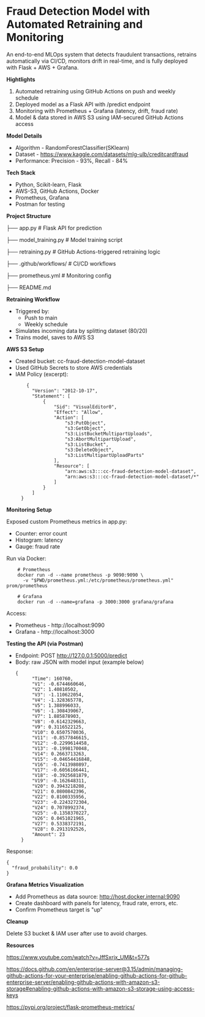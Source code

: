 # Fraud Detection Model with Automated Retraining and Monitoring

An end-to-end MLOps system that detects fraudulent transactions, retrains automatically via CI/CD, monitors drift in real-time, and is fully deployed with Flask + AWS + Grafana.

**Hightlights**
1. Automated retraining using GitHub Actions on push and weekly schedule
2. Deployed model as a Flask API with /predict endpoint
3. Monitoring with Prometheus + Grafana (latency, drift, fraud rate)
4. Model & data stored in AWS S3 using IAM-secured GitHub Actions access

**Model Details**
* Algorithm - RandomForestClassifier(SKlearn)
* Dataset - https://www.kaggle.com/datasets/mlg-ulb/creditcardfraud
* Performance: Precision - 93%, Recall - 84%

**Tech Stack**
* Python, Scikit-learn, Flask
* AWS-S3, GitHub Actions, Docker
* Prometheus, Grafana
* Postman for testing

**Project Structure**

├── app.py                      # Flask API for prediction

├── model_training.py           # Model training script

├── retraining.py               # GitHub Actions-triggered retraining logic

├── .github/workflows/          # CI/CD workflows

├── prometheus.yml              # Monitoring config

├── README.md


**Retraining Workflow**
* Triggered by:
  * Push to main
  * Weekly schedule
* Simulates incoming data by splitting dataset (80/20)
* Trains model, saves to AWS S3

**AWS S3 Setup**
* Created bucket: cc-fraud-detection-model-dataset
* Used GitHub Secrets to store AWS credentials
* IAM Policy (excerpt):
  ```
      {
        "Version": "2012-10-17",
        "Statement": [
            {
                "Sid": "VisualEditor0",
                "Effect": "Allow",
                "Action": [
                    "s3:PutObject",
                    "s3:GetObject",
                    "s3:ListBucketMultipartUploads",
                    "s3:AbortMultipartUpload",
                    "s3:ListBucket",
                    "s3:DeleteObject",
                    "s3:ListMultipartUploadParts"
                ],
                "Resource": [
                    "arn:aws:s3:::cc-fraud-detection-model-dataset",
                    "arn:aws:s3:::cc-fraud-detection-model-dataset/*"
                ]
            }
        ]
    }
  ```
**Monitoring Setup**

Exposed custom Prometheus metrics in app.py:

* Counter: error count
* Histogram: latency
* Gauge: fraud rate

Run via Docker:
```
    # Prometheus
    docker run -d --name prometheus -p 9090:9090 \
      -v "$PWD/prometheus.yml:/etc/prometheus/prometheus.yml" prom/prometheus
    
    # Grafana
    docker run -d --name=grafana -p 3000:3000 grafana/grafana
```
Access:
* Prometheus - http://localhost:9090
* Grafana - http://localhost:3000

**Testing the API (via Postman)**
* Endpoint: POST http://127.0.0.1:5000/predict
* Body: raw JSON with model input (example below)
  ```
  {
        "Time": 160760,
        "V1": -0.6744660646,
        "V2": 1.40810502,
        "V3": -1.110622054,
        "V4": -1.328365778,
        "V5": 1.388996033,
        "V6": -1.308439067,
        "V7": 1.885878903,
        "V8": -0.6142329663,
        "V9": 0.3116522125,
        "V10": 0.6507570036,
        "V11": -0.8577846615,
        "V12": -0.2299614458,
        "V13": -0.1998170048,
        "V14": 0.2663713263,
        "V15": -0.04654416848,
        "V16": -0.7413980897,
        "V17": -0.6056166441,
        "V18": -0.3925681879,
        "V19": -0.162648311,
        "V20": 0.3943218208,
        "V21": 0.0800842396,
        "V22": 0.8100335956,
        "V23": -0.2243272304,
        "V24": 0.7078992374,
        "V25": -0.1358370227,
        "V26": 0.0451021965,
        "V27": 0.5338372191,
        "V28": 0.2913192526,
        "Amount": 23
    }

Response:
```
{
  "fraud_probability": 0.0
}
```

**Grafana Metrics Visualization**
* Add Prometheus as data source: http://host.docker.internal:9090
* Create dashboard with panels for latency, fraud rate, errors, etc.
* Confirm Prometheus target is "up"

**Cleanup**

Delete S3 bucket & IAM user after use to avoid charges.

**Resources**

https://www.youtube.com/watch?v=JffSxrjx_UM&t=577s

https://docs.github.com/en/enterprise-server@3.15/admin/managing-github-actions-for-your-enterprise/enabling-github-actions-for-github-enterprise-server/enabling-github-actions-with-amazon-s3-storage#enabling-github-actions-with-amazon-s3-storage-using-access-keys

https://pypi.org/project/flask-prometheus-metrics/




